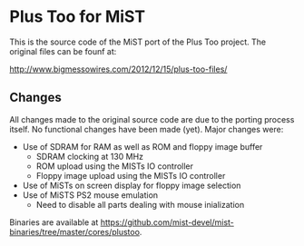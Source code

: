Plus Too for MiST
=================

This is the source code of the MiST port of the Plus Too project. The
original files can be founf at:

http://www.bigmessowires.com/2012/12/15/plus-too-files/

Changes
-------

All changes made to the original source code are due to the porting process
itself. No functional changes have been made (yet). Major changes were:

- Use of SDRAM for RAM as well as ROM and floppy image buffer
  - SDRAM clocking at 130 MHz
  - ROM upload using the MISTs IO controller
  - Floppy image upload using the MISTs IO controller
- Use of MiSTs on screen display for floppy image selection
- Use of MiSTS PS2 mouse emulation
  - Need to disable all parts dealing with mouse inialization

Binaries are available at https://github.com/mist-devel/mist-binaries/tree/master/cores/plustoo.
